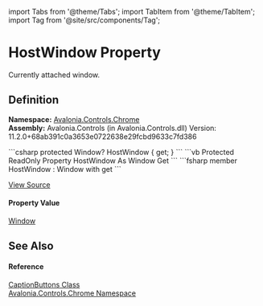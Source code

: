 import Tabs from '@theme/Tabs'; 
import TabItem from '@theme/TabItem'; 
import Tag from '@site/src/components/Tag'; 

# HostWindow Property


Currently attached window.



## Definition
**Namespace:** <a href="N_Avalonia_Controls_Chrome">Avalonia.Controls.Chrome</a>  
**Assembly:** Avalonia.Controls (in Avalonia.Controls.dll) Version: 11.2.0+68ab391c0a3653e0722638e29fcbd9633c7fd386

<Tabs groupId="api-code-preview">
<TabItem value="csharp" label="C#">
```csharp
protected Window? HostWindow { get; }
```
</TabItem>
<TabItem value="vb" label="VB">
```vb
Protected ReadOnly Property HostWindow As Window
	Get
```
</TabItem>
<TabItem value="fsharp" label="F#">
```fsharp
member HostWindow : Window with get
```
</TabItem>
</Tabs>



<a href="https://github.com/AvaloniaUI/Avalonia/tree/master/srcAvalonia.Controls/Chrome/CaptionButtons.cs#L29" title="View the source code">View Source</a>



#### Property Value
<a href="T_Avalonia_Controls_Window">Window</a>

## See Also


#### Reference
<a href="T_Avalonia_Controls_Chrome_CaptionButtons">CaptionButtons Class</a>  
<a href="N_Avalonia_Controls_Chrome">Avalonia.Controls.Chrome Namespace</a>  
